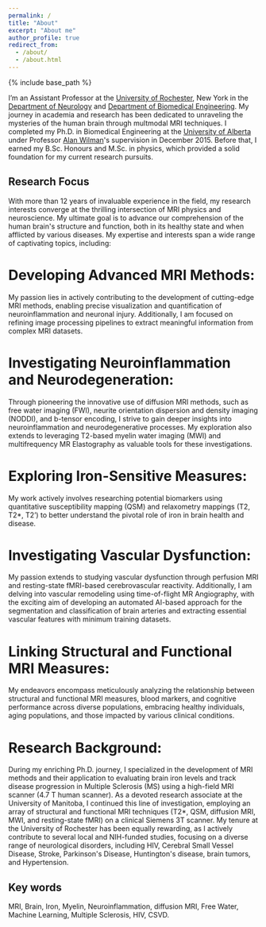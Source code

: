 ```yaml
---
permalink: /
title: "About"
excerpt: "About me"
author_profile: true
redirect_from: 
  - /about/
  - /about.html
---
```


{% include base_path %}

I’m an Assistant Professor at the [University of Rochester](https://www.rochester.edu/), New York in the [Department of Neurology](https://www.urmc.rochester.edu/neurology.aspx) and [Department of Biomedical Engineering](http://www.hajim.rochester.edu/bme/). My journey in academia and research has been dedicated to unraveling the mysteries of the human brain through multmodal MRI techniques. I completed my Ph.D. in Biomedical Engineering at the [University of Alberta](https://www.ualberta.ca/index.html) under Professor [Alan Wilman](https://www.ualberta.ca/biomedical-engineering/research/peter-s-allen-mr-research-centre/research-team/dr-alan-wilman.html)'s supervision in December 2015. Before that, I earned my B.Sc. Honours and M.Sc. in physics, which provided a solid foundation for my current research pursuits. 

## Research Focus
With more than 12 years of invaluable experience in the field, my research interests converge at the thrilling intersection of MRI physics and neuroscience. My ultimate goal is to advance our comprehension of the human brain's structure and function, both in its healthy state and when afflicted by various diseases. My expertise and interests span a wide range of captivating topics, including:

# Developing Advanced MRI Methods: 
My passion lies in actively contributing to the development of cutting-edge MRI methods, enabling precise visualization and quantification of neuroinflammation and neuronal injury. Additionally, I am focused on refining image processing pipelines to extract meaningful information from complex MRI datasets.

# Investigating Neuroinflammation and Neurodegeneration:
Through pioneering the innovative use of diffusion MRI methods, such as free water imaging (FWI), neurite orientation dispersion and density imaging (NODDI), and b-tensor encoding, I strive to gain deeper insights into neuroinflammation and neurodegenerative processes. My exploration also extends to leveraging T2-based myelin water imaging (MWI) and multifrequency MR Elastography as valuable tools for these investigations.

# Exploring Iron-Sensitive Measures: 
My work actively involves researching potential biomarkers using quantitative susceptibility mapping (QSM) and relaxometry mappings (T2, T2*, T2’) to better understand the pivotal role of iron in brain health and disease.

# Investigating Vascular Dysfunction: 
My passion extends to studying vascular dysfunction through perfusion MRI and resting-state fMRI-based cerebrovascular reactivity. Additionally, I am delving into vascular remodeling using time-of-flight MR Angiography, with the exciting aim of developing an automated AI-based approach for the segmentation and classification of brain arteries and extracting essential vascular features with minimum training datasets.

# Linking Structural and Functional MRI Measures: 
My endeavors encompass meticulously analyzing the relationship between structural and functional MRI measures, blood markers, and cognitive performance across diverse populations, embracing healthy individuals, aging populations, and those impacted by various clinical conditions.

# Research Background:
During my enriching Ph.D. journey, I specialized in the development of MRI methods and their application to evaluating brain iron levels and track disease progression in Multiple Sclerosis (MS) using a high-field MRI scanner (4.7 T human scanner). As a devoted research associate at the University of Manitoba, I continued this line of investigation, employing an array of structural and functional MRI techniques (T2*, QSM, diffusion MRI, MWI, and resting-state fMRI) on a clinical Siemens 3T scanner. My tenure at the University of Rochester has been equally rewarding, as I actively contribute to several local and NIH-funded studies, focusing on a diverse range of neurological disorders, including HIV, Cerebral Small Vessel Disease, Stroke, Parkinson's Disease, Huntington's disease, brain tumors, and Hypertension.

## Key words
MRI, Brain, Iron, Myelin, Neuroinflammation, diffusion MRI, Free Water, Machine Learning, Multiple Sclerosis, HIV, CSVD. 
